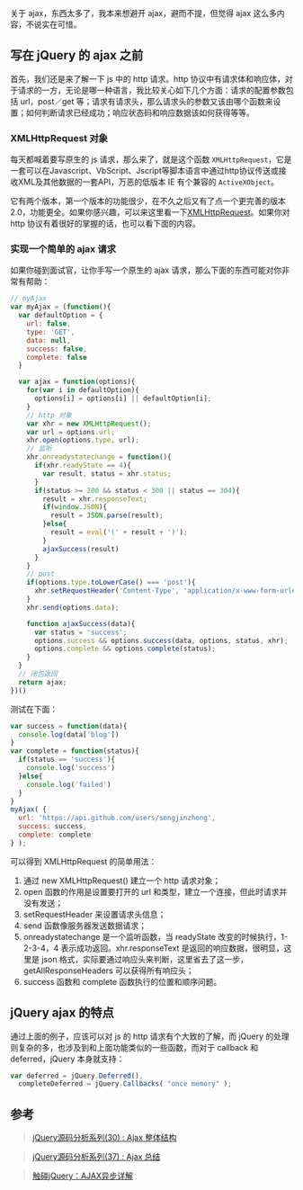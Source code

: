 关于 ajax，东西太多了，我本来想避开 ajax，避而不提，但觉得 ajax 这么多内容，不说实在可惜。

## 写在 jQuery 的 ajax 之前

首先，我们还是来了解一下 js 中的 http 请求。http 协议中有请求体和响应体，对于请求的一方，无论是哪一种语言，我比较关心如下几个方面：请求的配置参数包括 url，post／get 等；请求有请求头，那么请求头的参数又该由哪个函数来设置；如何判断请求已经成功；响应状态码和响应数据该如何获得等等。

### XMLHttpRequest 对象

每天都喊着要写原生的 js 请求，那么来了，就是这个函数 `XMLHttpRequest`，它是一套可以在Javascript、VbScript、Jscript等脚本语言中通过http协议传送或接收XML及其他数据的一套API，万恶的低版本 IE 有个兼容的 `ActiveXObject`。

它有两个版本，第一个版本的功能很少，在不久之后又有了点一个更完善的版本 2.0，功能更全。如果你感兴趣，可以来这里看一下[XMLHttpRequest](https://developer.mozilla.org/en-US/docs/Web/API/XMLHttpRequest)。如果你对 http 协议有着很好的掌握的话，也可以看下面的内容。

### 实现一个简单的 ajax 请求

如果你碰到面试官，让你手写一个原生的 ajax 请求，那么下面的东西可能对你非常有帮助：

```javascript
// myAjax
var myAjax = (function(){
  var defaultOption = {
    url: false,
    type: 'GET',
    data: null,
    success: false,
    complete: false
  }

  var ajax = function(options){
    for(var i in defaultOption){
      options[i] = options[i] || defaultOption[i];
    }
    // http 对象
    var xhr = new XMLHttpRequest();
    var url = options.url;
    xhr.open(options.type, url);
    // 监听
    xhr.onreadystatechange = function(){
      if(xhr.readyState == 4){
        var result, status = xhr.status;
      }
      if(status >= 200 && status < 300 || status == 304){
        result = xhr.responseText;
        if(window.JSON){
          result = JSON.parse(result);
        }else{
          result = eval('(' + result + ')');
        }
        ajaxSuccess(result)
      }
    }
    // post
    if(options.type.toLowerCase() === 'post'){
      xhr.setRequestHeader('Content-Type', 'application/x-www-form-urlencode');
    }
    xhr.send(options.data);

    function ajaxSuccess(data){
      var status = 'success';
      options.success && options.success(data, options, status, xhr);
      options.complete && options.complete(status);
    }
  }
  // 闭包返回
  return ajax;
})()
```

测试在下面：

```javascript
var success = function(data){
  console.log(data['blog'])
}
var complete = function(status){
  if(status == 'success'){
    console.log('success')
  }else{
    console.log('failed')
  }
}
myAjax( {
  url: 'https://api.github.com/users/songjinzhong',
  success: success,
  complete: complete
} );
```

可以得到 XMLHttpRequest 的简单用法：

1. 通过 new XMLHttpRequest() 建立一个 http 请求对象；
2. open 函数的作用是设置要打开的 url 和类型，建立一个连接，但此时请求并没有发送；
3. setRequestHeader 来设置请求头信息；
4. send 函数像服务器发送数据请求；
3. onreadystatechange 是一个监听函数，当 readyState 改变的时候执行，1-2-3-4，4 表示成功返回。xhr.responseText 是返回的响应数据，很明显，这里是 json 格式，实际要通过响应头来判断，这里省去了这一步，getAllResponseHeaders 可以获得所有响应头；
5. success 函数和 complete 函数执行的位置和顺序问题。

## jQuery ajax 的特点

通过上面的例子，应该可以对 js 的 http 请求有个大致的了解，而 jQuery 的处理则复杂的多，也涉及到和上面功能类似的一些函数，而对于 callback 和 deferred，jQuery 本身就支持：


```javascript
var deferred = jQuery.Deferred(),
  completeDeferred = jQuery.Callbacks( "once memory" );
```

## 参考

>[jQuery源码分析系列(30) : Ajax 整体结构](http://www.cnblogs.com/aaronjs/p/3683925.html)

>[jQuery源码分析系列(37) : Ajax 总结](http://www.cnblogs.com/aaronjs/p/3798868.html)

>[触碰jQuery：AJAX异步详解](http://www.cnblogs.com/heyuquan/archive/2013/05/13/js-jquery-ajax.html)